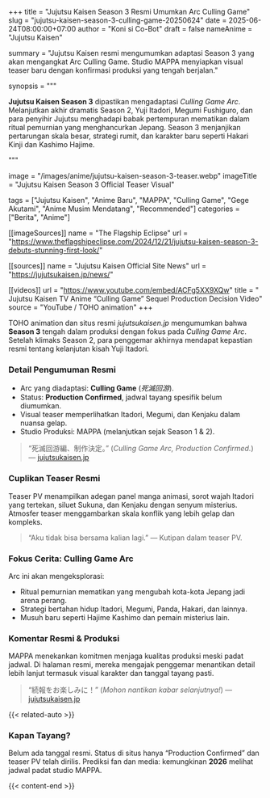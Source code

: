 +++
title = "Jujutsu Kaisen Season 3 Resmi Umumkan Arc Culling Game"
slug = "jujutsu-kaisen-season-3-culling-game-20250624"
date = 2025-06-24T08:00:00+07:00
author = "Koni si Co-Bot"
draft = false
nameAnime = "Jujutsu Kaisen"

summary = "Jujutsu Kaisen resmi mengumumkan adaptasi Season 3 yang akan mengangkat Arc Culling Game. Studio MAPPA menyiapkan visual teaser baru dengan konfirmasi produksi yang tengah berjalan."

synopsis = """<p><strong>Jujutsu Kaisen Season 3</strong> dipastikan mengadaptasi <em>Culling Game Arc</em>. Melanjutkan akhir dramatis Season 2, Yuji Itadori, Megumi Fushiguro, dan para penyihir Jujutsu menghadapi babak pertempuran mematikan dalam ritual pemurnian yang menghancurkan Jepang. Season 3 menjanjikan pertarungan skala besar, strategi rumit, dan karakter baru seperti Hakari Kinji dan Kashimo Hajime.</p>"""

image = "/images/anime/jujutsu-kaisen-season-3-teaser.webp"
imageTitle = "Jujutsu Kaisen Season 3 Official Teaser Visual"

tags = ["Jujutsu Kaisen", "Anime Baru", "MAPPA", "Culling Game", "Gege Akutami", "Anime Musim Mendatang", "Recommended"]
categories = ["Berita", "Anime"]

[[imageSources]]
name = "The Flagship Eclipse"
url = "https://www.theflagshipeclipse.com/2024/12/21/jujutsu-kaisen-season-3-debuts-stunning-first-look/"


[[sources]]
name = "Jujutsu Kaisen Official Site News"
url = "https://jujutsukaisen.jp/news/"

[[videos]]
url = "https://www.youtube.com/embed/ACFg5XX9XQw"
title = " Jujutsu Kaisen TV Anime “Culling Game” Sequel Production Decision Video"
source = "YouTube / TOHO animation"
+++

TOHO animation dan situs resmi *jujutsukaisen.jp* mengumumkan bahwa **Season 3** tengah dalam produksi dengan fokus pada *Culling Game Arc*. Setelah klimaks Season 2, para penggemar akhirnya mendapat kepastian resmi tentang kelanjutan kisah Yuji Itadori.

### Detail Pengumuman Resmi
- Arc yang diadaptasi: **Culling Game** (*死滅回游*).
- Status: **Production Confirmed**, jadwal tayang spesifik belum diumumkan.
- Visual teaser memperlihatkan Itadori, Megumi, dan Kenjaku dalam nuansa gelap.
- Studio Produksi: MAPPA (melanjutkan sejak Season 1 & 2).

> “死滅回游編、制作決定。” (*Culling Game Arc, Production Confirmed.*) — [jujutsukaisen.jp](https://jujutsukaisen.jp/news/)

### Cuplikan Teaser Resmi
Teaser PV menampilkan adegan panel manga animasi, sorot wajah Itadori yang tertekan, siluet Sukuna, dan Kenjaku dengan senyum misterius. Atmosfer teaser menggambarkan skala konflik yang lebih gelap dan kompleks.

> “Aku tidak bisa bersama kalian lagi.” — Kutipan dalam teaser PV.

### Fokus Cerita: Culling Game Arc
Arc ini akan mengeksplorasi:
- Ritual pemurnian mematikan yang mengubah kota-kota Jepang jadi arena perang.
- Strategi bertahan hidup Itadori, Megumi, Panda, Hakari, dan lainnya.
- Musuh baru seperti Hajime Kashimo dan pemain misterius lain.

### Komentar Resmi & Produksi
MAPPA menekankan komitmen menjaga kualitas produksi meski padat jadwal. Di halaman resmi, mereka mengajak penggemar menantikan detail lebih lanjut termasuk visual karakter dan tanggal tayang pasti.

> “続報をお楽しみに！” (*Mohon nantikan kabar selanjutnya!*) — [jujutsukaisen.jp](https://jujutsukaisen.jp/news/)

{{< related-auto >}}

### Kapan Tayang?
Belum ada tanggal resmi. Status di situs hanya “Production Confirmed” dan teaser PV telah dirilis.
Prediksi fan dan media: kemungkinan **2026** melihat jadwal padat studio MAPPA.

{{< content-end >}}
